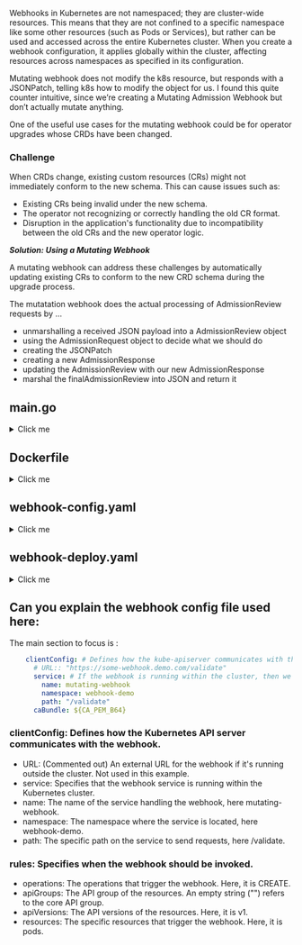 Webhooks in Kubernetes are not namespaced; they are cluster-wide resources. This means that they are not confined to a specific namespace like some other resources (such as Pods or Services), but rather can be used and accessed across the entire Kubernetes cluster. When you create a webhook configuration, it applies globally within the cluster, affecting resources across namespaces as specified in its configuration.

Mutating webhook does not modify the k8s resource, but responds with a JSONPatch, telling k8s how to modify the object for us. I found this quite counter intuitive, since we’re creating a Mutating Admission Webhook but don’t actually mutate anything.

One of the useful use cases for the mutating webhook could be for operator upgrades whose CRDs have been changed.

### Challenge
When CRDs change, existing custom resources (CRs) might not immediately conform to the new schema. This can cause issues such as:

- Existing CRs being invalid under the new schema.
- The operator not recognizing or correctly handling the old CR format.
- Disruption in the application's functionality due to incompatibility between the old CRs and the new operator logic.

***Solution: Using a Mutating Webhook***

A mutating webhook can address these challenges by automatically updating existing CRs to conform to the new CRD 
schema during the upgrade process.

The mutatation webhook does the actual processing of AdmissionReview requests by …

- unmarshalling a received JSON payload into a AdmissionReview object
- using the AdmissionRequest object to decide what we should do
- creating the JSONPatch
- creating a new AdmissionResponse
- updating the AdmissionReview with our new AdmissionResponse
- marshal the finalAdmissionReview into JSON and return it


## main.go 
<details>
  <summary>Click me </summary>
  
```golang  
package main

import (
	"encoding/json"
	"flag"
	"fmt"
	"io/ioutil"
	"log"
	"net/http"

	"github.com/snorwin/jsonpatch"
	admissionapi "k8s.io/api/admission/v1"
	corev1 "k8s.io/api/core/v1"
	metav1 "k8s.io/apimachinery/pkg/apis/meta/v1"
)

var (
	podResource = metav1.GroupVersionResource{Version: "v1", Resource: "pods"}
)

func admit(admissionReq *admissionapi.AdmissionRequest) (admissionResp *admissionapi.AdmissionResponse) {
	admissionResp = &admissionapi.AdmissionResponse{}
	// Copy uid from tr.Request
	admissionResp.UID = admissionReq.UID

	var err error
	defer func() {
		// If the handler returned an error, incorporate the error message into the response
		if err != nil {
			admissionResp.Allowed = false
			admissionResp.Result = &metav1.Status{
				Message: err.Error(),
			}
		}
	}()

	if admissionReq.Resource != podResource {
		log.Printf("expect resource to be %s, but got %s", podResource, admissionReq.Resource)
		err = fmt.Errorf("expect resource to be %s", podResource)
		return
	}

	// this demo webhook cares about pods
	// Parse the Pod object.
	// TODO: Please replace this with your logic
	pod := &corev1.Pod{}
	if err = json.Unmarshal(admissionReq.Object.Raw, pod); err != nil {
		return
	}

	// Now we create a mock as an example
	// TODO: Please replace this with your logic
	switch admissionReq.Operation {
	case admissionapi.Create, admissionapi.Update:
		// Create a copy, so that we can modify it
		podCopy := pod.DeepCopy()

		// Inject labels
		if podCopy.Labels == nil {
			podCopy.Labels = map[string]string{}
		}
		podCopy.Labels["my-label-mock"] = "test"

		var patchList jsonpatch.JSONPatchList
		patchList, err = jsonpatch.CreateJSONPatch(podCopy, pod)
		if err != nil {
			return
		}
		admissionResp.Patch = patchList.Raw()
		admissionResp.PatchType = new(admissionapi.PatchType)
		*admissionResp.PatchType = admissionapi.PatchTypeJSONPatch
	}

	admissionResp.Allowed = true
	return
}

func sampleHandler(w http.ResponseWriter, r *http.Request) {
	log.Printf("Receiving %s", r.Method)

	if r.Method != "POST" {
		http.Error(w, "Only Accept POST requests", http.StatusMethodNotAllowed)
		return
	}

	// Read body of POST request
	payload, err := ioutil.ReadAll(r.Body)
	if err != nil {
		http.Error(w, err.Error(), http.StatusBadRequest)
		return
	}

	// Unmarshal JSON from POST request to AdmissionReview object
	admissionReview := admissionapi.AdmissionReview{}
	err = json.Unmarshal(payload, &admissionReview)
	if err != nil {
		http.Error(w, err.Error(), http.StatusBadRequest)
		return
	}
	admissionReview.Response = admit(admissionReview.Request)

	// Marshal the AdmissionReview to JSON and send it back
	result, err := json.Marshal(admissionReview)
	if err != nil {
		http.Error(w, err.Error(), http.StatusInternalServerError)
		return
	}
	w.Write(result)
	w.Header().Set("Content-Type", "application/json")
}

func main() {
	var (
		certFile string
		keyFile  string
	)
	flag.StringVar(&certFile, "tls-cert-file", "", "File containing the default x509 Certificate for HTTPS.")
	flag.StringVar(&keyFile, "tls-private-key-file", "", "File containing the default x509 private key matching --tls-cert-file.")
	flag.Parse()

	// Set up a /mutate resource handler
	http.HandleFunc("/mutate", sampleHandler)

	// Listen to port 443 and wait
	log.Println("Listening on port 443 for requests...")
	log.Fatal(http.ListenAndServeTLS(":443", certFile, keyFile, nil))
}
```
</details>

## Dockerfile
<details>
  <summary>Click me</summary>
  
  ```shell
  # Build the binary
FROM golang:1.18.3 as builder
WORKDIR /go/src/github.com/my-org/pwk
COPY go.mod go.mod
COPY go.sum go.sum
COPY main.go main.go
RUN go build -o mutating-admission-webhook ./main.go

# Copy the binary into a thin image
FROM alpine:3.13.5
RUN apk add gcompat
WORKDIR /root
COPY server.pem server.pem
COPY server-key.pem server-key.pem
COPY --from=builder /go/src/github.com/my-org/pwk/mutating-admission-webhook /usr/local/bin/
  ```
</details>

## webhook-config.yaml
<details>
  <summary>Click me</summary>
  
  ```yaml
apiVersion: admissionregistration.k8s.io/v1
kind: MutatingWebhookConfiguration
metadata:
  name: "mutating-admission-demo"
webhooks:
  - name: "mutating-admission-demo.kube-system.svc"
    rules:
      - apiGroups:   [""]
        apiVersions: ["v1"]
        operations:  ["CREATE"]
        resources:   ["pods"]
        scope:       "Namespaced"
    clientConfig:
      #URL: "https://some-webhook.demo.com/validate"
      service:
        namespace: "kube-system"
        name: "mutating-admission-demo"
        path: "/mutate"
      caBundle: $CABUNDLE
    admissionReviewVersions: ["v1"]
    sideEffects: None
    timeoutSeconds: 5
  ```
</details>

## webhook-deploy.yaml
<details>
  <summary>Click me</summary>
  
  ```yaml
apiVersion: apps/v1
kind: Deployment
metadata:
  name: mutating-admission-demo
  namespace: kube-system
  labels:
    app: mutating-admission-demo
spec:
  replicas: 3
  selector:
    matchLabels:
      app: mutating-admission-demo
  template:
    metadata:
      labels:
        app: mutating-admission-demo
    spec:
      tolerations:
        - key: node-role.kubernetes.io/master
          operator: Exists
      containers:
        - name: mutating-admission-demo
          image: dixudx/pwk:mutating-admission-webhook
          imagePullPolicy: IfNotPresent
          command:
            - /usr/local/bin/mutating-admission-webhook
            - --tls-cert-file=./server.pem
            - --tls-private-key-file=./server-key.pem
---
apiVersion: v1
kind: Service
metadata:
  name: mutating-admission-demo
  namespace: kube-system
spec:
  ports:
    - port: 443
      protocol: TCP
      targetPort: 443
  selector:
    app: mutating-admission-demo
  ```
</details>

## Can you explain the webhook config file used here:

The main section to focus is :

```yaml
    clientConfig: # Defines how the kube-apiserver communicates with the hook
      # URL:: "https://some-webhook.demo.com/validate"
      service: # If the webhook is running within the cluster, then we should use service
        name: mutating-webhook
        namespace: webhook-demo
        path: "/validate"
      caBundle: ${CA_PEM_B64}
```

 ### clientConfig: Defines how the Kubernetes API server communicates with the webhook.

- URL: (Commented out) An external URL for the webhook if it's running outside the cluster. Not used in this example.
- service: Specifies that the webhook service is running within the Kubernetes cluster.
- name: The name of the service handling the webhook, here mutating-webhook.
- namespace: The namespace where the service is located, here webhook-demo.
- path: The specific path on the service to send requests, here /validate.

### rules: Specifies when the webhook should be invoked.
- operations: The operations that trigger the webhook. Here, it is CREATE.
- apiGroups: The API group of the resources. An empty string ("") refers to the core API group.
- apiVersions: The API versions of the resources. Here, it is v1.
- resources: The specific resources that trigger the webhook. Here, it is pods.
  
